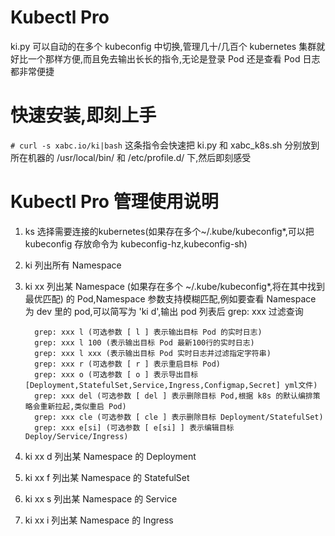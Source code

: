# Kubectl Pro

ki.py 可以自动的在多个 kubeconfig 中切换,管理几十/几百个 kubernetes 集群就好比一个那样方便,而且免去输出长长的指令,无论是登录 Pod 还是查看 Pod 日志都非常便捷

# 快速安装,即刻上手

`# curl -s xabc.io/ki|bash`
这条指令会快速把 ki.py 和 xabc_k8s.sh 分别放到所在机器的 /usr/local/bin/ 和 /etc/profile.d/ 下,然后即刻感受

# Kubectl Pro 管理使用说明

1. ks 选择需要连接的kubernetes(如果存在多个~/.kube/kubeconfig*,可以把 kubeconfig 存放命令为 kubeconfig-hz,kubeconfig-sh)
2. ki 列出所有 Namespace
3. ki xx 列出某 Namespace (如果存在多个 ~/.kube/kubeconfig*,将在其中找到最优匹配) 的 Pod,Namespace 参数支持模糊匹配,例如要查看 Namespace 为 dev 里的 pod,可以简写为 'ki d',输出 pod 列表后 grep: xxx 过滤查询

         grep: xxx l (可选参数 [ l ] 表示输出目标 Pod 的实时日志)
         grep: xxx l 100 (表示输出目标 Pod 最新100行的实时日志)
         grep: xxx l xxx (表示输出目标 Pod 实时日志并过滤指定字符串)
         grep: xxx r (可选参数 [ r ] 表示重启目标 Pod)
         grep: xxx o (可选参数 [ o ] 表示导出目标[Deployment,StatefulSet,Service,Ingress,Configmap,Secret] yml文件)
         grep: xxx del (可选参数 [ del ] 表示删除目标 Pod,根据 k8s 的默认编排策略会重新拉起,类似重启 Pod)
         grep: xxx cle (可选参数 [ cle ] 表示删除目标 Deployment/StatefulSet)
         grep: xxx e[si] (可选参数 [ e[si] ] 表示编辑目标 Deploy/Service/Ingress)
4. ki xx d 列出某 Namespace 的 Deployment
5. ki xx f 列出某 Namespace 的 StatefulSet
6. ki xx s 列出某 Namespace 的 Service
7. ki xx i 列出某 Namespace 的 Ingress
